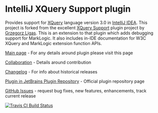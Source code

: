# IntelliJ XQuery Support plugin
Provides support for [XQuery](http://www.w3schools.com/xquery/) language version 3.0 in [IntelliJ IDEA](http://www.jetbrains.com/idea/).
This project is forked from the excellent [XQuery Support](https://github.com/ligasgr/intellij-xquery) plugin project by
[Grzegorz Ligas](https://github.com/ligasgr).
This is an extension to that plugin which adds debugging support for MarkLogic.  It also includes in-IDE documentation for W3C
XQuery and MarkLogic extension function APIs.

[Main page](http://overstory.github.io/marklogic-intellij-plugin/) - For any details around plugin please visit this page

[Collaboration](http://overstory.github.io/marklogic-intellij-plugin/collaboration.html) - Details around contribution

[Changelog](http://overstory.github.io/marklogic-intellij-plugin/changelog.html) - For info about historical releases

[Plugin in JetBrains Plugin Repository](http://plugins.jetbrains.com/plugin/7262?pr=) - Official plugin repository page

[GitHub Issues](https://github.com/overstory/marklogic-intellij-plugin/issues) - request bug fixes, new features, enhancements, track current release

[![Travis CI Build Status](https://travis-ci.org/overstory/marklogic-intellij-plugin.svg?branch=master)](https://travis-ci.org/overstory/marklogic-intellij-plugin)
